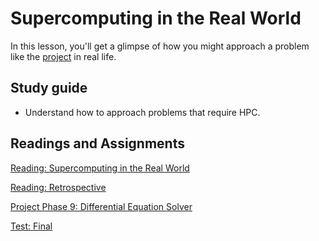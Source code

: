 # Supercomputing in the Real World

In this lesson, you'll get a glimpse of how you might approach a problem like the [project](../project/overview.md) in real life.

## Study guide

- Understand how to approach problems that require HPC.

## Readings and Assignments

[Reading: Supercomputing in the Real World](../readings/hpc-irl.md)

[Reading: Retrospective](../readings/retrospective.md)

[Project Phase 9: Differential Equation Solver](../project/phase9.md)

[Test: Final](https://byu.instructure.com/courses/25261/quizzes)